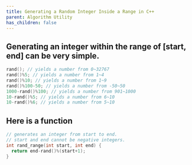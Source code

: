 ```yaml
---
title: Generating a Random Integer Inside a Range in C++
parent: Algorithm Utility
has_children: false
---
```

## Generating an integer within the range of [start, end] can be very simple.
```cpp
rand(); // yields a number from 0~32767
rand()%5; // yields a number from 1~4
rand()%10; // yields a number from 1~9
rand()%100-50; // yields a number from -50~50
1000-rand()%100; // yields a number from 901~1000
10-rand()%5; // yields a number from 6~10
10-rand()%6; // yields a number from 5~10
```
## Here is a function
```cpp
// generates an integer from start to end.
// start and end cannot be negative integers.
int rand_range(int start, int end) {
  return end-rand()%(start+1);
}
```
